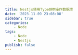 ```yaml
---
title: Nestjs使用TypeORM操作数据库
date: '2023-11-09 23:08:00'
sidebar: true
categories:
    - Node
tags:
    - Node
    - Nestjs
publish: false
---
```


